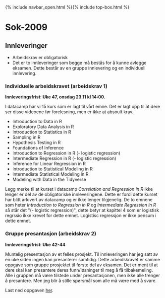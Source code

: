 {% include navbar_open.html %}{% include top-box.html %}
# Sok-2009    

## Innleveringer 

- Arbeidskrav er obligatorisk
- Det er to innleveringer som begge må bestås for å kunne avlegge eksamen. Dette består av en gruppe innlevering og en individuell innlevering.

### Individuelle arbeidskravet (arbeidskrav 1)

**Innleveringsfrist: Uke 47, onsdag 23.11 kl 14:00.**

I datacamp har vi 15 kurs som er lagt til vårt emne. Det er lagt opp til at dere ser disse videoene før forelesning, men er ikke at absoult krav. 

- Introduction to Data in R 
- Exploratory Data Analysis in R 
- Introduction to Statistics in R 
- Sampling in R 
- Hypothesis Testing in R 
- Foundations of Inference 
- Introduction to Regression in R (- logistic regression) 
- Intermediate Regression in R (- logistic regression) 
- Inference for Linear Regression in R 
- Introduction to Statistical Modeling in R 
- Intermediate Statistical Modeling in R 
- Modeling with Data in the Tidyverse 


Legg merke til at kurset i datacamp *Correlation and Regression in R* ikke lenger er del av de obligatoriske innleveringene. Dette er fordi dette kurset har blitt arkivert av datacamp og er ikke lenger tilgjenelig.
De to emnene som heter *Introduction to Regression in R* og *Intermediate Regression in R* så står det "(- logistic regression)", dette betyr at kapittel 4 som er logistisk regrssio ikke krevet for dette emnet. Logistisc regressjon er ikke pensum i dette emnet. 

### Gruppe presantasjon (arbeidskrav 2)

**Innleveringsfrist: Uke 42-44**

Muntelig presentasjon av et felles prosjekt. Til innleveringen har jeg satt av en uke siden ingen kan presanterer samtidig. Dette arbeidskravet er samme oppgave som gruppe prosjektet til første del av eksamen. Det er ment til at dere skal kan presantere deres funn/løsninger til meg å få tilbakemeling. 
Alle i gruppen må være tilstede under presantasjonen, men ikke alle trenger å presantere. Men jeg blir å stille spørsmål som alle må være med å svare. 

Last ned oppgaven [her](https://github.com/uit-sok-2009-h22/uit-sok-2009-h22.github.io/blob/main/filer/Gruppe-eksamen-arbeidskrav_v2.pdf).



